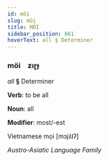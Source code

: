 ```yaml
---
id: möi
slug: möi
title: MÖİ
sidebar_position: 661
hoverText: all § Determiner
---
```


### möi&emsp;<span kind="abugida">ƶıɽɟ</span>

*all* **§** Determiner

**Verb**: to be all

**Noun**: all

**Modifier**: most/-est

Vietnamese mọi   [mɔj˨˩ʔ]

*Austro-Asiatic Language Family*